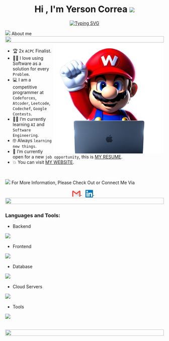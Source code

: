 <h1 align="center">Hi , I'm Yerson Correa <img src="https://media.giphy.com/media/hvRJCLFzcasrR4ia7z/giphy.gif" width="35"></h1>
<p align="center">
<a href="https://git.io/typing-svg"><img src="https://readme-typing-svg.herokuapp.com?font=Fira+Code&weight=900&size=22&pause=1000&color=E4F724&width=435&lines=!HI+i+am+FullStack+Developer.;Attention+to+detail;Communication;Positive+attitude" alt="Typing SVG" /></a>
</p>

	
 <picture><img src = "https://github.com/7oSkaaa/7oSkaaa/blob/main/Images/about_me.gif?raw=true" width = 50px></picture> About me
 <img src="https://i.imgur.com/dBaSKWF.gif" height="20" width="100%">
<picture> <img align="right" src="./mario_head-2.png" width = 350px></picture>


- :trophy: 2x `ACPC` Finalist.
- :technologist: I love using Software as a solution for every `Problem`.
- :computer: I am a competitive programmer at `Codeforces`, `Atcoder`, `Leetcode`, `Codechef`, `Google Contests`.
- :student: I’m currently learning `AI` and `Software Engineering`.
- :nerd_face: Always `learning new things`.
- :thinking: I’m currently open for a new `job opportunity`, this is [MY RESUME](https://www.canva.com/design/DAGU-X4t6hU/xKI5FCPGtHzOQdKOXJBAWg/edit?utm_content=DAGU-X4t6hU&utm_campaign=designshare&utm_medium=link2&utm_source=sharebutton).
- :boom: You can visit [MY WEBSITE](https://yer-dev.vercel.app/).
<br>




<img src='https://raw.githubusercontent.com/ShahriarShafin/ShahriarShafin/main/Assets/handshake.gif' width="80px"> For More Information, Please Check Out or Connect Me Via
<p align="center">
  <a href="mailto:yersoncorrea278@gmail.com" >
    <img align="center" alt="TienHuynh-TN | Gmail" width="26px" src="https://github.com/SatYu26/SatYu26/blob/master/Assets/Gmail.svg" />
  </a> &nbsp;&nbsp;
  
  <a href="https://www.linkedin.com/in/tienhuynh-tn/" target="_blank">
    <img align="center" alt="TienHuynh-TN | Linkedin" width="24px" src="https://github.com/SatYu26/SatYu26/blob/master/Assets/Linkedin.svg" />
  </a> &nbsp;&nbsp;
  

  <img src="https://i.imgur.com/dBaSKWF.gif" height="20" width="100%">

<h3 align="left">Languages and Tools:</h3>

- Backend
<p align="left">
  <a href="https://skillicons.dev">
    <img src="https://skillicons.dev/icons?i=nodejs,py,flask,fastapi,django,express,nestjs" />
  </a>
</p>

- Frontend
<p align="left">
  <a href="https://skillicons.dev">
    <img src="https://skillicons.dev/icons?i=ts,js,react,nextjs,redux,tailwind,materialui," />
  </a>
</p>

- Database
<p align="left">
  <a href="https://skillicons.dev">
    <img src="https://skillicons.dev/icons?i=mongodb,mysql,postgresql" />
  </a>
</p>

- Cloud Servers
<p align="left">
  <a href="https://skillicons.dev">
    <img src="https://skillicons.dev/icons?i=azure,firebase,cloudflare,vercel" />
  </a>
</p>

- Tools
<p align="left">
  <a href="https://skillicons.dev">
    <img src="https://skillicons.dev/icons?i=git,github,docker,idea,vscode,postman,linux" />
  </a>
</p>

<br/>
  
  <img src="https://i.imgur.com/dBaSKWF.gif" height="20" width="100%"/>


